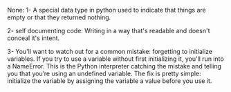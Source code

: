 None: 
1- A special data type in python used to indicate that things are empty or that they returned nothing.

2- self documenting code: Writing in a way that's readable and doesn't conceal it's intent.

3- You'll want to watch out for a common mistake: forgetting to initialize variables. If you try to 
use a variable without first initializing it, you'll run into a NameError. This is the Python 
interpreter catching the mistake and telling you that you’re using an undefined variable. The 
fix is pretty simple: initialize the variable by assigning the variable a value before you use it.